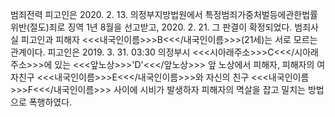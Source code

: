 범죄전력
피고인은 2020. 2. 13. 의정부지방법원에서 특정범죄가중처벌등에관한법률위반(절도)죄로 징역 1년 8월을 선고받고, 2020. 2. 21. 그 판결이 확정되었다.
범죄사실
피고인과 피해자 <<<내국인이름>>>B<<</내국인이름>>>(21세)는 서로 모르는 관계이다.
피고인은 2019. 3. 31. 03:30 의정부시 <<<시아래주소>>>C<<</시아래주소>>>에 있는 <<<앞노상>>>'D'<<</앞노상>>> 앞 노상에서 피해자, 피해자의 여자친구 <<<내국인이름>>>E<<</내국인이름>>>와 자신의 친구 <<<내국인이름>>>F<<</내국인이름>>> 사이에 시비가 발생하자 피해자의 멱살을 잡고 밀치는 방법으로 폭행하였다.
